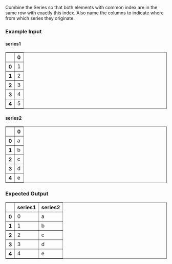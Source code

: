 Combine the Series so that both elements with common index are in the same row with exactly this index.
Also name the columns to indicate where from which series they originate.
<h3> Example Input</h3>
<h4> series1</h4>
<div><style scoped>    .dataframe tbody tr th:only-of-type {        vertical-align: middle;    }    .dataframe tbody tr th {        vertical-align: top;    }    .dataframe thead th {        text-align: left;    }</style><table border="1" class="dataframe">  <thead>    <tr style="text-align: right;">      <th></th>      <th>0</th>    </tr>  </thead>  <tbody>    <tr>      <th>0</th>      <td>1</td>    </tr>    <tr>      <th>1</th>      <td>2</td>    </tr>    <tr>      <th>2</th>      <td>3</td>    </tr>    <tr>      <th>3</th>      <td>4</td>    </tr>    <tr>      <th>4</th>      <td>5</td>    </tr>  </tbody></table></div>

<h4> series2</h4>
<div><style scoped>    .dataframe tbody tr th:only-of-type {        vertical-align: middle;    }    .dataframe tbody tr th {        vertical-align: top;    }    .dataframe thead th {        text-align: left;    }</style><table border="1" class="dataframe">  <thead>    <tr style="text-align: right;">      <th></th>      <th>0</th>    </tr>  </thead>  <tbody>    <tr>      <th>0</th>      <td>a</td>    </tr>    <tr>      <th>1</th>      <td>b</td>    </tr>    <tr>      <th>2</th>      <td>c</td>    </tr>    <tr>      <th>3</th>      <td>d</td>    </tr>    <tr>      <th>4</th>      <td>e</td>    </tr>  </tbody></table></div>

<h3> Expected Output</h3>
<div><style scoped>    .dataframe tbody tr th:only-of-type {        vertical-align: middle;    }    .dataframe tbody tr th {        vertical-align: top;    }    .dataframe thead th {        text-align: left;    }</style><table border="1" class="dataframe">  <thead>    <tr style="text-align: right;">      <th></th>      <th>series1</th>      <th>series2</th>    </tr>  </thead>  <tbody>    <tr>      <th>0</th>      <td>0</td>      <td>a</td>    </tr>    <tr>      <th>1</th>      <td>1</td>      <td>b</td>    </tr>    <tr>      <th>2</th>      <td>2</td>      <td>c</td>    </tr>    <tr>      <th>3</th>      <td>3</td>      <td>d</td>    </tr>    <tr>      <th>4</th>      <td>4</td>      <td>e</td>    </tr>  </tbody></table></div>